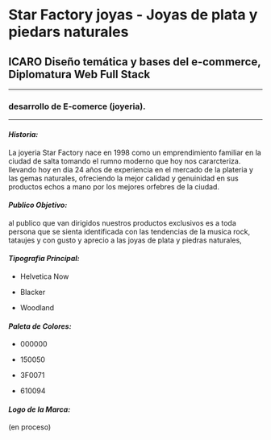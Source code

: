 # Star Factory joyas - Joyas de plata y piedars naturales

## ICARO Diseño temática y bases del e-commerce, Diplomatura Web Full Stack

---

### desarrollo de E-comerce (joyeria).

---

#### **_Historia:_**

La joyeria Star Factory nace en 1998 como un emprendimiento familiar en la ciudad de salta tomando el rumno moderno que hoy nos cararcteriza. llevando hoy en dia 24 años de experiencia en el mercado de la plateria y las gemas naturales, ofreciendo la mejor calidad y genuinidad en sus productos echos a mano por los mejores orfebres de la ciudad.

#### **_Publico Objetivo:_**

al publico que van dirigidos nuestros productos exclusivos es a toda persona que se sienta identificada con las tendencias de la musica rock, tataujes y con gusto y aprecio a las joyas de plata y piedras naturales,

#### **_Tipografia Principal:_**

- Helvetica Now

- Blacker

- Woodland

#### **_Paleta de Colores:_**

- 000000

- 150050

- 3F0071

- 610094

#### **_Logo de la Marca:_**

(en proceso)
